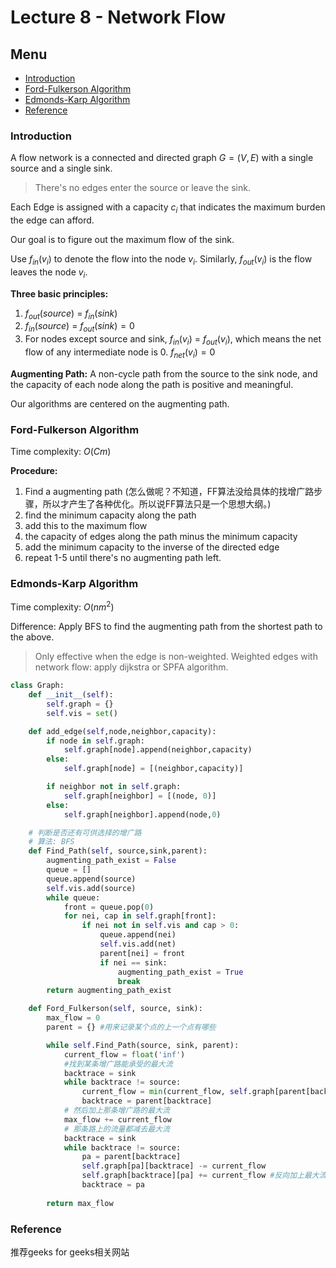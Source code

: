 # Lecture 8 - Network Flow

## Menu
- [Introduction](#Introduction)
- [Ford-Fulkerson Algorithm](#Ford_Fulkerson_Algorithm)
- [Edmonds-Karp Algorithm ](#Edmonds_Karp_Algorithm)
- [Reference](#Reference)

### Introduction

A flow network is a connected and directed graph $G = (V, E)$ with a single source and a single sink.
> There's no edges enter the source or leave the sink.

Each Edge is assigned with a capacity $c_i$ that indicates the maximum burden the edge can afford.

Our goal is to figure out the maximum flow of the sink.

Use $f_{in}(v_i)$ to denote the flow into the node $v_i$. Similarly, $f_{out}(v_i)$ is the flow leaves the node $v_i$.

**Three basic principles:**
1. $f_{out}(source)$ = $f_{in}(sink)$
2. $f_{in}(source)$ = $f_{out}(sink) = 0$
3. For nodes except source and sink, $f_{in}(v_i)$ = $f_{out}(v_i)$, which means the net flow of any intermediate node is 0. $f_{net}(v_i) = 0$

**Augmenting Path:** A non-cycle path from the source to the sink node, and the capacity of each node along the path is positive and meaningful.

Our algorithms are centered on the augmenting path.

### Ford-Fulkerson Algorithm

Time complexity: $O(Cm)$ 

**Procedure:**
1. Find a augmenting path (怎么做呢？不知道，FF算法没给具体的找增广路步骤，所以才产生了各种优化。所以说FF算法只是一个思想大纲。)
2. find the minimum capacity along the path
3. add this to the maximum flow
4. the capacity of edges along the path minus the minimum capacity
5. add the minimum capacity to the inverse of the directed edge
6. repeat 1-5 until there's no augmenting path left.

### Edmonds-Karp Algorithm

Time complexity: $O(nm^2)$

Difference: Apply BFS to find the augmenting path from the shortest path to the above. 
> Only effective when the edge is non-weighted.
> Weighted edges with network flow: apply dijkstra or SPFA algorithm.

```python
class Graph:
    def __init__(self):
        self.graph = {}
        self.vis = set()

    def add_edge(self,node,neighbor,capacity):
        if node in self.graph:
            self.graph[node].append(neighbor,capacity)
        else:
            self.graph[node] = [(neighbor,capacity)]

        if neighbor not in self.graph:
            self.graph[neighbor] = [(node, 0)]
        else:
            self.graph[neighbor].append(node,0)

    # 判断是否还有可供选择的增广路
    # 算法: BFS
    def Find_Path(self, source,sink,parent):
        augmenting_path_exist = False
        queue = []
        queue.append(source)
        self.vis.add(source)
        while queue:
            front = queue.pop(0)
            for nei, cap in self.graph[front]:
                if nei not in self.vis and cap > 0:
                    queue.append(nei)
                    self.vis.add(net)
                    parent[nei] = front
                    if nei == sink:
                        augmenting_path_exist = True
                        break
        return augmenting_path_exist

    def Ford_Fulkerson(self, source, sink):
        max_flow = 0
        parent = {} #用来记录某个点的上一个点有哪些

        while self.Find_Path(source, sink, parent):
            current_flow = float('inf')
            #找到某条增广路能承受的最大流
            backtrace = sink
            while backtrace != source:
                current_flow = min(current_flow, self.graph[parent[backtrace]][backtrace])
                backtrace = parent[backtrace]
            # 然后加上那条增广路的最大流
            max_flow += current_flow
            # 那条路上的流量都减去最大流
            backtrace = sink
            while backtrace != source:
                pa = parent[backtrace]
                self.graph[pa][backtrace] -= current_flow
                self.graph[backtrace][pa] += current_flow #反向加上最大流，设立回溯和反悔机制
                backtrace = pa
        
        return max_flow
```

### Reference

推荐geeks for geeks相关网站
